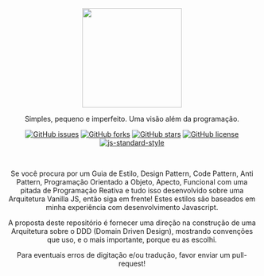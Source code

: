 <div align="center">
  <img src="https://avatars3.githubusercontent.com/u/52671910" height="200px">
  <p>Simples, pequeno e imperfeito. Uma visão além da programação.</p>

  [![GitHub issues](https://img.shields.io/github/issues/oneoffjs/Rex.JS.svg)](https://github.com/oneoffjs/https://img.shields.io/github/issues/oneoffjs/Rex.JS.svg/issues)
  [![GitHub forks](https://img.shields.io/github/forks/oneoffjs/Rex.JS.svg)](https://github.com/oneoffjs/https://img.shields.io/github/issues/oneoffjs/Rex.JS.svg/network)
  [![GitHub stars](https://img.shields.io/github/stars/oneoffjs/Rex.JS.svg)](https://github.com/oneoffjs/https://img.shields.io/github/issues/oneoffjs/Rex.JS.svg/stargazers)
  [![GitHub license](https://img.shields.io/github/license/oneoffjs/Rex.JS.svg)](https://github.com/oneoffjs/https://img.shields.io/github/issues/oneoffjs/Rex.JS.svg/blob/master/LICENSE)
  [![js-standard-style](https://img.shields.io/badge/code%20style-standard-brightgreen.svg)](http://standardjs.com)

  <br>

  Se você procura por um Guia de Estilo, Design Pattern, Code Pattern, Anti Pattern, Programação Orientado a Objeto, Apecto, Funcional com uma pitada de Programação Reativa e tudo isso desenvolvido sobre uma Arquitetura Vanilla JS, então siga em frente! Estes estilos são baseados em minha experiência com desenvolvimento Javascript.

  A proposta deste repositório é fornecer uma direção na construção de uma Arquitetura sobre o DDD (Domain Driven Design), mostrando convenções que uso, e o mais importante, porque eu as escolhi.

  Para eventuais erros de digitação e/ou tradução, favor enviar um pull-request!
</div>
